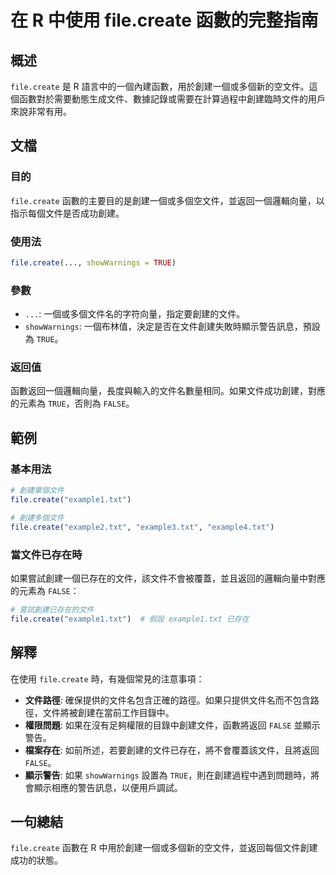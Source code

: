 <!--
Meta Description: # 在 R 中使用 file.create 函數的完整指南 ## 概述 `file.create` 是 R 語言中的一個內建函數，用於創建一個或多個新的空文件。這個函數對於需要動態生成文件、數據記錄或需要在計算過程中創建臨時文件的用戶來說非常有用。 ## 文檔 ### 目的 `file.create...
Meta Keywords: file, create, txt, true, false
-->

# 在 R 中使用 file.create 函數的完整指南

## 概述
`file.create` 是 R 語言中的一個內建函數，用於創建一個或多個新的空文件。這個函數對於需要動態生成文件、數據記錄或需要在計算過程中創建臨時文件的用戶來說非常有用。

## 文檔
### 目的
`file.create` 函數的主要目的是創建一個或多個空文件，並返回一個邏輯向量，以指示每個文件是否成功創建。

### 使用法
```R
file.create(..., showWarnings = TRUE)
```

### 參數
- `...`: 一個或多個文件名的字符向量，指定要創建的文件。
- `showWarnings`: 一個布林值，決定是否在文件創建失敗時顯示警告訊息，預設為 `TRUE`。

### 返回值
函數返回一個邏輯向量，長度與輸入的文件名數量相同。如果文件成功創建，對應的元素為 `TRUE`，否則為 `FALSE`。

## 範例
### 基本用法
```R
# 創建單個文件
file.create("example1.txt")

# 創建多個文件
file.create("example2.txt", "example3.txt", "example4.txt")
```

### 當文件已存在時
如果嘗試創建一個已存在的文件，該文件不會被覆蓋，並且返回的邏輯向量中對應的元素為 `FALSE`：
```R
# 嘗試創建已存在的文件
file.create("example1.txt")  # 假設 example1.txt 已存在
```

## 解釋
在使用 `file.create` 時，有幾個常見的注意事項：
- **文件路徑**: 確保提供的文件名包含正確的路徑。如果只提供文件名而不包含路徑，文件將被創建在當前工作目錄中。
- **權限問題**: 如果在沒有足夠權限的目錄中創建文件，函數將返回 `FALSE` 並顯示警告。
- **檔案存在**: 如前所述，若要創建的文件已存在，將不會覆蓋該文件，且將返回 `FALSE`。
- **顯示警告**: 如果 `showWarnings` 設置為 `TRUE`，則在創建過程中遇到問題時，將會顯示相應的警告訊息，以便用戶調試。

## 一句總結
`file.create` 函數在 R 中用於創建一個或多個新的空文件，並返回每個文件創建成功的狀態。